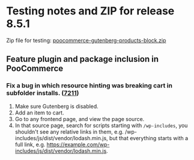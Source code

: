 # Testing notes and ZIP for release 8.5.1

Zip file for testing: [poocommerce-gutenberg-products-block.zip](https://github.com/poocommerce/poocommerce-blocks/files/9633294/poocommerce-gutenberg-products-block.zip)

## Feature plugin and package inclusion in PooCommerce

### Fix a bug in which resource hinting was breaking cart in subfolder installs. ([7211](https://github.com/poocommerce/poocommerce-blocks/pull/7211))

1. Make sure Gutenberg is disabled.
2. Add an item to cart.
3. Go to any frontend page, and view the page source.
4. In that source page, search for scripts starting with `/wp-includes`, you shouldn't see any relative links in them, e.g. /wp-includes/js/dist/vendor/lodash.min.js, but that everything starts with a full link, e.g. <https://example.com/wp-includes/js/dist/vendor/lodash.min.js>.
